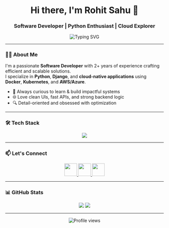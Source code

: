 <h1 align="center">Hi there, I'm Rohit Sahu 👋</h1>
<h3 align="center">Software Developer | Python Enthusiast | Cloud Explorer</h3>

<p align="center">
  <img src="https://readme-typing-svg.demolab.com?font=Fira+Code&weight=500&size=20&pause=1000&center=true&vCenter=true&width=435&lines=Clean+Code+%7C+Smart+Systems+%7C+Scalable+Solutions" alt="Typing SVG" />
</p>

---

### 👨‍💻 About Me

I'm a passionate **Software Developer** with 2+ years of experience crafting efficient and scalable solutions.  
I specialize in **Python**, **Django**, and **cloud-native applications** using **Docker**, **Kubernetes**, and **AWS/Azure**.

- 💬 Always curious to learn & build impactful systems  
- 🌐 Love clean UIs, fast APIs, and strong backend logic  
- 🔍 Detail-oriented and obsessed with optimization

---

### 🛠️ Tech Stack

<p align="center">
  <img src="https://skillicons.dev/icons?i=python,django,flask,postgresql,mysql,html,css,js,git,docker,kubernetes,aws,azure,linux" />
</p>

---

### 📫 Let's Connect

<p align="center">
  <a href="mailto:rohitsahu70498@gmail.com">
    <img height="40" src="https://img.shields.io/badge/Gmail-D14836?style=flat&logo=gmail&logoColor=white"/>
  </a>
  <a href="https://www.linkedin.com/in/rohit-sahu-797657206/">
    <img height="40" src="https://img.shields.io/badge/LinkedIn-0077B5?style=flat&logo=linkedin&logoColor=white"/>
  </a>
  <a href="https://github.com/rohitsahu07">
    <img height="40" src="https://img.shields.io/badge/GitHub-100000?style=flat&logo=github&logoColor=white"/>
  </a>
</p>

---

### 📊 GitHub Stats

<p align="center">
  <img src="https://github-readme-stats.vercel.app/api?username=rohitsahu07&show_icons=true&hide_title=true&theme=default" />
  <img src="https://github-readme-streak-stats.herokuapp.com?user=rohitsahu07&theme=default" />
</p>

---

<p align="center">
  <img src="https://komarev.com/ghpvc/?username=rohitsahu07&style=flat-square&color=blue" alt="Profile views"/>
</p>
